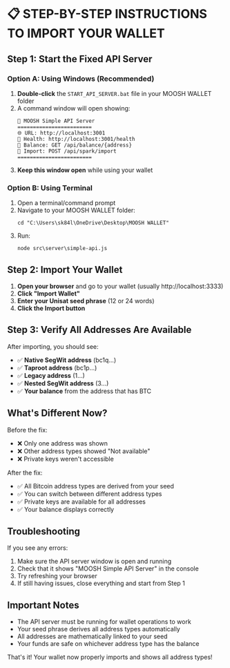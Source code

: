 # 📋 STEP-BY-STEP INSTRUCTIONS TO IMPORT YOUR WALLET

## Step 1: Start the Fixed API Server

### Option A: Using Windows (Recommended)
1. **Double-click** the `START_API_SERVER.bat` file in your MOOSH WALLET folder
2. A command window will open showing:
   ```
   🚀 MOOSH Simple API Server
   ========================
   🌐 URL: http://localhost:3001
   📡 Health: http://localhost:3001/health
   🔧 Balance: GET /api/balance/{address}
   🔑 Import: POST /api/spark/import
   ========================
   ```
3. **Keep this window open** while using your wallet

### Option B: Using Terminal
1. Open a terminal/command prompt
2. Navigate to your MOOSH WALLET folder:
   ```
   cd "C:\Users\sk84l\OneDrive\Desktop\MOOSH WALLET"
   ```
3. Run:
   ```
   node src\server\simple-api.js
   ```

## Step 2: Import Your Wallet

1. **Open your browser** and go to your wallet (usually http://localhost:3333)
2. **Click "Import Wallet"**
3. **Enter your Unisat seed phrase** (12 or 24 words)
4. **Click the Import button**

## Step 3: Verify All Addresses Are Available

After importing, you should see:
- ✅ **Native SegWit address** (bc1q...)
- ✅ **Taproot address** (bc1p...)
- ✅ **Legacy address** (1...)
- ✅ **Nested SegWit address** (3...)
- ✅ **Your balance** from the address that has BTC

## What's Different Now?

Before the fix:
- ❌ Only one address was shown
- ❌ Other address types showed "Not available"
- ❌ Private keys weren't accessible

After the fix:
- ✅ All Bitcoin address types are derived from your seed
- ✅ You can switch between different address types
- ✅ Private keys are available for all addresses
- ✅ Your balance displays correctly

## Troubleshooting

If you see any errors:
1. Make sure the API server window is open and running
2. Check that it shows "MOOSH Simple API Server" in the console
3. Try refreshing your browser
4. If still having issues, close everything and start from Step 1

## Important Notes

- The API server must be running for wallet operations to work
- Your seed phrase derives all address types automatically
- All addresses are mathematically linked to your seed
- Your funds are safe on whichever address type has the balance

That's it! Your wallet now properly imports and shows all address types!